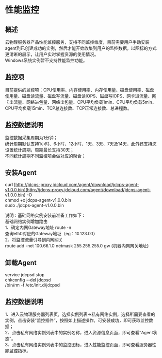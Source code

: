 # 性能监控

## 概述

云物理服务器产品性能监控服务，支持不同监控维度，目前需要用户手动安装agent到已创建成功的实例，然后才能开始收集到用户的监控数据，以图标的方式更清晰的展示，让用户实时掌握资源的使用情况。<br/>
Windows系统实例暂不支持性能监控功能。<br/>

## 监控项

目前提供的监控项：CPU使用率、内存使用率、内存使用量、磁盘使用率、磁盘使用量、磁盘读流量、磁盘写流量、磁盘读IOPS、磁盘写IOPS、网卡进流量、网卡出流量、网络进包量、网络出包量、CPU平均负载1min、CPU平均负载5min、CPU平均负载15min、TCP总连接数、TCP正常连接数、总进程数。

## 监控数据说明

监控数据采集周期为1分钟；<br/>
统计周期默认支持1小时、6小时、12小时、1天、3天、7天及14天，此外还支持您设置统计周期，周期最长支持30天；<br/>
不同统计周期不同监控项会做对应的聚合；<br/>

## 安装Agent

curl [http://jdcps-proxy.jdcloud.com/agent/download/jdcps-agent-v1.0.0.bin](http://jdcps-proxy.jdcloud.com/agent/download/jdcps-agent-v1.0.0.bin) -O <br/>
chmod +x jdcps-agent-v1.0.0.bin<br/>
sudo ./jdcps-agent-v1.0.0.bin<br/>

说明：基础网络实例安装前准备工作如下：<br/>
基础网络实例增加路由<br/>
1、确定内网Gateway地址 route -n <br/>
查询eth0对应的Gateway地址（eg：10.123.0.1）<br/>
2、将监控流量引导到内网网关<br/>
route add -net 100.66.1.0 netmask 255.255.255.0 gw {机器内网网关地址}<br/>

## 卸载Agent

service jdcpsd stop <br/>
chkconfig --del jdcpsd <br/>
/bin/rm -f /etc/init.d/jdcpsd <br/>

## 监控数据说明

1、进入云物理服务器列表页，选择实例列表->私有网络实例，选择所需要查看的实例，点击安装“监控插件”，按照如上描述操作，可安装成功，即可获取监控数据；<br/>
2、点击私有网络实例列表中的实例名称，进入资源信息页面，即可查看“Agent状态”。<br/>
3、点击私有网络实例列表中的监控图标，进入性能监控页面，即可查看服务器性能监控指标。<br/>



